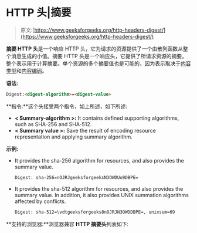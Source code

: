 # HTTP 头|摘要

> 原文:[https://www.geeksforgeeks.org/http-headers-digest/](https://www.geeksforgeeks.org/http-headers-digest/)

**摘要 HTTP 头**是一个响应 HTTP 头，它为请求的资源提供了一个由散列函数从整个消息生成的小值。摘要 HTTP 头是一个响应头，它提供了所请求资源的摘要。整个表示用于计算摘要。单个资源的多个摘要值也是可能的，因为表示取决于[内容类型](https://www.geeksforgeeks.org/http-headers-content-type/)和[内容编码](https://www.geeksforgeeks.org/http-headers-content-encoding/)。

**语法:**

```html
Digest:<digest-algorithm>=<digest-value>
```

**指令:**这个头接受两个指令，如上所述，如下所述:

*   **< Summary-algorithm >:** It contains defined supporting algorithms, such as SHA-256 and SHA-512.
*   **< Summary value >:** Save the result of encoding resource representation and applying summary algorithm.

**示例:**

*   It provides the sha-256 algorithm for resources, and also provides the summary value.

    ```html
    Digest: sha-256=nOJRJgeeksforgeeksN3OWDUo9DBPE=
    ```

*   It provides the sha-512 algorithm for resources, and also provides the summary value. In addition, it also provides UNIX summation algorithms affected by conflicts.

    ```html
    Digest: sha-512=\vdtgeeksforgeeks8nOJRJN3OWDDBPE=, unixsum=69
    ```

**支持的浏览器:**浏览器兼容 **HTTP 摘要头**列表如下: